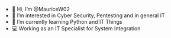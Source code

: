 - 👋 Hi, I’m @MauriceW02
- 👀 I’m interested in Cyber Security, Pentesting and in general IT 
- 🌱 I’m currently learning Python and IT Things
- 💻 Working as an IT Specialist for System Integration
